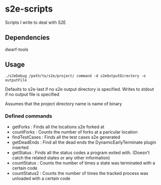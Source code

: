 # s2e-scripts
Scripts I write to deal with S2E

## Dependencies

dwarf-tools

## Usage

```
./s2eDebug /path/to/s2e/project/ command -d s2eOutputDirectory -o outputFile
```
Defaults to s2e-last if no s2e output directory is specified.
Writes to stdout if no output file is specified

Assumes that the project directory name is name of binary

### Defined commands

* getForks : Finds all the locations s2e forked at
* countForks : Counts the number of forks at a paricular location
* findTestCases : Finds all the test cases s2e generated
* getDeadEnds : Find all the dead ends the DynamicEarlyTerminate plugin inserted
* getStatus : Finds all the status codes a program exited with. (Doesn't catch the related states or any other information)
* countStatus : Counts the number of times a state was terminated with a certain code
* countStatus2 : Counts the number of times the tracked process was unloaded with a certain code

